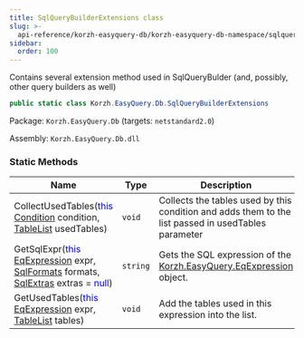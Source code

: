 ```yaml
---
title: SqlQueryBuilderExtensions class
slug: >-
  api-reference/korzh-easyquery-db/korzh-easyquery-db-namespace/sqlquerybuilderextensions-class
sidebar:
  order: 100
---
```


Contains several extension method used in SqlQueryBulder (and, possibly, other query builders as well)
```csharp
public static class Korzh.EasyQuery.Db.SqlQueryBuilderExtensions

```
Package: `Korzh.EasyQuery.Db` (targets: `netstandard2.0`)

Assembly: `Korzh.EasyQuery.Db.dll`

### Static Methods

| Name | Type | Description | 
| --- | --- | --- | 
| CollectUsedTables(<span style='color: blue'>this</span> [Condition](///easyquery/docs/api-reference/korzh-easyquery/korzh-easyquery-namespace/condition-class) condition, [TableList](///easyquery/docs/api-reference/korzh-easyquery-db/korzh-easyquery-db-namespace/tablelist-class) usedTables) | `void` | Collects the tables used by this condition and adds them to the list passed in usedTables parameter | 
| GetSqlExpr(<span style='color: blue'>this</span> [EqExpression](///easyquery/docs/api-reference/korzh-easyquery/korzh-easyquery-namespace/eqexpression-class) expr, [SqlFormats](///easyquery/docs/api-reference/korzh-easyquery-db/korzh-easyquery-db-namespace/sqlformats-class) formats, [SqlExtras](///easyquery/docs/api-reference/korzh-easyquery-db/korzh-easyquery-db-namespace/sqlextras-class) extras = <span style='color: blue'>null</span>) | `string` | Gets the SQL expression of the [Korzh.EasyQuery.EqExpression](///easyquery/docs/api-reference/korzh-easyquery/korzh-easyquery-namespace/eqexpression-class) object. | 
| GetUsedTables(<span style='color: blue'>this</span> [EqExpression](///easyquery/docs/api-reference/korzh-easyquery/korzh-easyquery-namespace/eqexpression-class) expr, [TableList](///easyquery/docs/api-reference/korzh-easyquery-db/korzh-easyquery-db-namespace/tablelist-class) tables) | `void` | Add the tables used in this expression into the list. |

